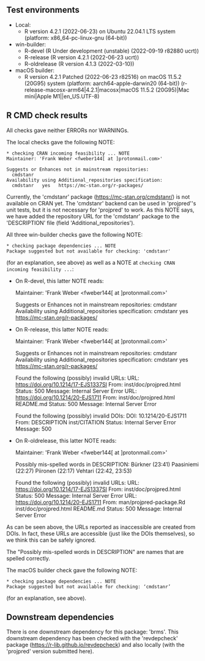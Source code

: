## Test environments

* Local:
    + R version 4.2.1 (2022-06-23) on Ubuntu 22.04.1 LTS system (platform:
      x86_64-pc-linux-gnu (64-bit))
* win-builder:
    + R-devel (R Under development (unstable) (2022-09-19 r82880 ucrt))
    + R-release (R version 4.2.1 (2022-06-23 ucrt))
    + R-oldrelease (R version 4.1.3 (2022-03-10))
* macOS builder:
    + R version 4.2.1 Patched (2022-06-23 r82516) on macOS 11.5.2 (20G95) system
      (platform: aarch64-apple-darwin20 (64-bit))
      (r-release-macosx-arm64|4.2.1|macosx|macOS 11.5.2 (20G95)|Mac mini|Apple
      M1||en_US.UTF-8)

## R CMD check results

All checks gave neither ERRORs nor WARNINGs.

The local checks gave the following NOTE:

    * checking CRAN incoming feasibility ... NOTE
    Maintainer: 'Frank Weber <fweber144[ at ]protonmail.com>'
    
    Suggests or Enhances not in mainstream repositories:
      cmdstanr
    Availability using Additional_repositories specification:
      cmdstanr   yes   https://mc-stan.org/r-packages/

Currently, the 'cmdstanr' package (<https://mc-stan.org/cmdstanr/>) is not
available on CRAN yet. The 'cmdstanr' backend can be used in 'projpred''s unit
tests, but it is not necessary for 'projpred' to work. As this NOTE says, we
have added the repository URL for the 'cmdstanr' package to the 'DESCRIPTION'
file (field 'Additional_repositories').

All three win-builder checks gave the following NOTE:

    * checking package dependencies ... NOTE
    Package suggested but not available for checking: 'cmdstanr'

(for an explanation, see above) as well as a NOTE at `checking CRAN incoming
feasibility ...`:

* On R-devel, this latter NOTE reads:
    
    Maintainer: 'Frank Weber <fweber144[ at ]protonmail.com>'
    
    Suggests or Enhances not in mainstream repositories:
      cmdstanr
    Availability using Additional_repositories specification:
      cmdstanr   yes   https://mc-stan.org/r-packages/

* On R-release, this latter NOTE reads:
    
    Maintainer: 'Frank Weber <fweber144[ at ]protonmail.com>'
    
    Suggests or Enhances not in mainstream repositories:
      cmdstanr
    Availability using Additional_repositories specification:
      cmdstanr   yes   https://mc-stan.org/r-packages/
    
    Found the following (possibly) invalid URLs:
      URL: https://doi.org/10.1214/17-EJS1337SI
        From: inst/doc/projpred.html
        Status: 500
        Message: Internal Server Error
      URL: https://doi.org/10.1214/20-EJS1711
        From: inst/doc/projpred.html
              README.md
        Status: 500
        Message: Internal Server Error
    
    Found the following (possibly) invalid DOIs:
      DOI: 10.1214/20-EJS1711
        From: DESCRIPTION
              inst/CITATION
        Status: Internal Server Error
        Message: 500

* On R-oldrelease, this latter NOTE reads:
    
    Maintainer: 'Frank Weber <fweber144[ at ]protonmail.com>'
    
    Possibly mis-spelled words in DESCRIPTION:
      Bürkner (23:41)
      Paasiniemi (22:27)
      Piironen (22:17)
      Vehtari (22:42, 23:53)
    
    Found the following (possibly) invalid URLs:
      URL: https://doi.org/10.1214/17-EJS1337SI
        From: inst/doc/projpred.html
        Status: 500
        Message: Internal Server Error
      URL: https://doi.org/10.1214/20-EJS1711
        From: man/projpred-package.Rd
              inst/doc/projpred.html
              README.md
        Status: 500
        Message: Internal Server Error

As can be seen above, the URLs reported as inaccessible are created from DOIs.
In fact, these URLs are accessible (just like the DOIs themselves), so we think
this can be safely ignored.

The "Possibly mis-spelled words in DESCRIPTION" are names that are spelled
correctly.

The macOS builder check gave the following NOTE:

    * checking package dependencies ... NOTE
    Package suggested but not available for checking: ‘cmdstanr’

(for an explanation, see above).

## Downstream dependencies

There is one downstream dependency for this package: 'brms'. This downstream
dependency has been checked with the 'revdepcheck' package
(<https://r-lib.github.io/revdepcheck>) and also locally (with the 'projpred'
version submitted here).
